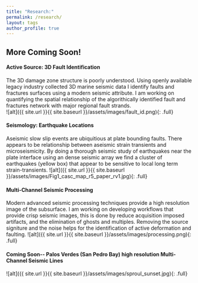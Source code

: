 ```yaml
---
title: "Research:"
permalink: /research/
layout: tags
author_profile: true
---
```

## More Coming Soon!
#### Active Source: 3D Fault Identification
The 3D damage zone structure is poorly understood. 
Using openly available legacy industry collected 3D marine seismic data I identify faults and fractures surfaces using a modern seismic attribute. 
I am working on quantifying the spatial relationship of the algorithically identified fault and fractures network with major regional fault strands.   
![alt]({{ site.url }}{{ site.baseurl }}/assets/images/fault_id.png){: .full}

#### Seismology: Earthquake Locations
Aseismic slow slip events are ubiquitious at plate bounding faults. 
There appears to be relationship between aseismic strain transients and microseismicity.
By doing a thorough seismic study of earthquakes near the plate interface using an dense seismic array we find a cluster of earthquakes (yellow box) that appear to be sensitive to local long term strain-transients.
![alt]({{ site.url }}{{ site.baseurl }}/assets/images/Fig1_casc_map_r5_paper_rv1.jpg){: .full}

#### Multi-Channel Seismic Processing
Modern advanced seismic processing techniques provide a high resolution image of the subsurface. 
I am working on developing workflows that provide crisp seismic images, this is done by reduce acquisition imposed artifacts, and the elimination of ghosts and multiples. 
Removing the source signiture and the noise helps for the identification of active deformation and faulting.
![alt]({{ site.url }}{{ site.baseurl }}/assets/images/processing.png){: .full}

#### Coming Soon-- Palos Verdes (San Pedro Bay) high resolution Multi-Channel Seismic Lines 
![alt]({{ site.url }}{{ site.baseurl }}/assets/images/sproul_sunset.jpg){: .full}

